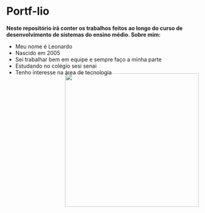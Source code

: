 # Portf-lio
**Neste repositório irá conter os trabalhos feitos ao longo do curso de desenvolvimento de sistemas do ensino médio. Sobre mim:**
* Meu nome é Leonardo
* Nascido em 2005
* Sei trabalhar bem em equipe e sempre faço a minha parte
* Estudando no colégio sesi senai
* Tenho interesse na área de tecnologia

<img align="right" width="350px" style="margin-top:-20px" src="https://i.pinimg.com/564x/3e/21/c5/3e21c56557d39d3e2fdddb800f9e93cd.jpg">

